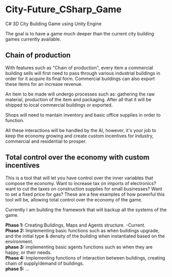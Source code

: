 City-Future_CSharp_Game
=======================

C# 3D City Building Game using Unity Engine

The goal is to have a game much deeper than the current city building games currently available.

Chain of production
----------------
With features such as "Chain of production", every item a commercial building sells will first need to pass through various industrial buildings in order for it acquire its final form. Commercial buildings can also export these items for an increase revenue. 

An item to be made will undergo processes such as: gathering the raw material, production of the item and packaging. After all that it will be shipped to local commercial buildings or exported.

Shops will need to mantain inventory and basic office supplies in order to function.

All these interactions will be handled by the AI, however, it's your job to keep the economy growing and create custom incentives for industry, commercial and residential to prosper.

Total control over the economy with custom incentives
----------------
This is a tool that will let you have control over the inner variables that compose the economy. Want to increase tax on imports of electronics? want to cut the taxes on
construction supplies for small businesses? Want to set a fixed price for gas? These are a few examples of how powerful this tool
will be, allowing total control over the economy of the game.


Currently I am building the framework that will backup all the systems of the game.

<b>Phase 1:</b> Creating Buildings, Maps and Agents structure. -Current.  
<b>Phase 2:</b> Implementing basic functions such as when buildings upgrade, and the initial type & density of the building when
 instantiated based on the environment.  
<b>phase 3:</b> implementing basic agents functions such as when they are happy, or their needs.  
<b>Phase 4:</b> Implementing functions of interaction between buildings, creating chain of supply/demand of buildings.  
<b>phase 5:</b> ...
